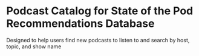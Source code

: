 # Podcast Catalog for State of the Pod Recommendations Database 

Designed to help users find new podcasts to listen to and search by host, topic, and show name 


